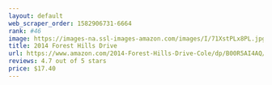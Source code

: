 ```yaml
---
layout: default 
﻿web_scraper_order: 1582906731-6664
rank: #46
image: https://images-na.ssl-images-amazon.com/images/I/71XstPLx8PL.jpg
title: 2014 Forest Hills Drive
url: https://www.amazon.com/2014-Forest-Hills-Drive-Cole/dp/B00R5AI4AQ/ref=zg_mw_music_46?_encoding=UTF8&psc=1&refRID=W62ZJ4MEWNEZHB0GJJHX
reviews: 4.7 out of 5 stars
price: $17.40 
---
```

